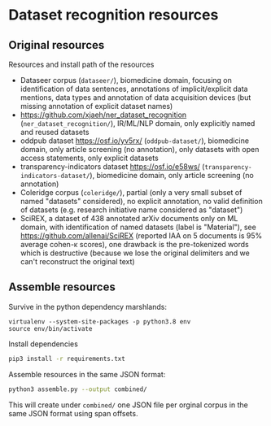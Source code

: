 # Dataset recognition resources

## Original resources

Resources and install path of the resources

* Dataseer corpus (`dataseer/`), biomedicine domain, focusing on identification of data sentences, annotations of implicit/explicit data mentions, data types and annotation of data acquisition devices (but missing annotation of explicit dataset names)
* https://github.com/xjaeh/ner_dataset_recognition (`ner_dataset_recognition/`), IR/ML/NLP domain, only explicitly named and reused datasets
* oddpub dataset https://osf.io/yv5rx/ (`oddpub-dataset/`), biomedicine domain, only article screening (no annotation), only datasets with open access statements, only explicit datasets
* transparency-indicators dataset https://osf.io/e58ws/ (`transparency-indicators-dataset/`), biomedicine domain, only article screening (no annotation)
* Coleridge corpus (`coleridge/`), partial (only a very small subset of named "datasets" considered), no explicit annotation, no valid definition of datasets (e.g. research initiative name considered as "dataset")
* SciREX, a dataset of 438 annotated arXiv documents only on ML domain, with identification of named datasets (label is "Material"), see https://github.com/allenai/SciREX (reported IAA on 5 documents is 95% average cohen-κ scores), one drawback is the pre-tokenized words which is destructive (because we lose the original delimiters and we can't reconstruct the original text)

## Assemble resources 

Survive in the python dependency marshlands:

```
virtualenv --system-site-packages -p python3.8 env
source env/bin/activate
```

Install dependencies

```sh
pip3 install -r requirements.txt 
```

Assemble resources in the same JSON format: 

```sh
python3 assemble.py --output combined/
```

This will create under `combined/` one JSON file per orginal corpus in the same JSON format using span offsets. 

